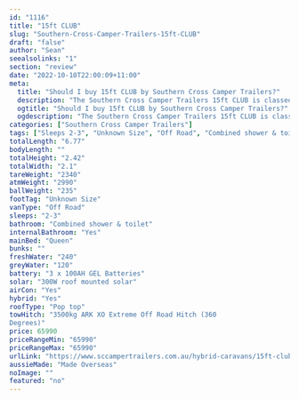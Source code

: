 ```yaml
---
id: "1116"
title: "15ft CLUB"
slug: "Southern-Cross-Camper-Trailers-15ft-CLUB"
draft: "false"
author: "Sean"
seealsolinks: "1"
section: "review"
date: "2022-10-10T22:00:09+11:00"
meta:
  title: "Should I buy 15ft CLUB by Southern Cross Camper Trailers?"
  description: "The Southern Cross Camper Trailers 15ft CLUB is classed as Off Road, and sleeps 2-3 people. It is Made Overseas and comes in at Unknown Size. It generally has Combined shower & toilet."
  ogtitle: "Should I buy 15ft CLUB by Southern Cross Camper Trailers?"
  ogdescription: "The Southern Cross Camper Trailers 15ft CLUB is classed as Off Road, and sleeps 2-3 people. It is Made Overseas and comes in at Unknown Size. It generally has Combined shower & toilet."
categories: ["Southern Cross Camper Trailers"]
tags: ["Sleeps 2-3", "Unknown Size", "Off Road", "Combined shower & toilet", "Pop top", "60 - 70k", "Made Overseas"]
totalLength: "6.77"
bodyLength: ""
totalHeight: "2.42"
totalWidth: "2.1"
tareWeight: "2340"
atmWeight: "2990"
ballWeight: "235"
footTag: "Unknown Size"
vanType: "Off Road"
sleeps: "2-3"
bathroom: "Combined shower & toilet"
internalBathroom: "Yes"
mainBed: "Queen"
bunks: ""
freshWater: "240"
greyWater: "120"
battery: "3 x 100AH GEL Batteries"
solar: "300W roof mounted solar"
airCon: "Yes"
hybrid: "Yes"
roofType: "Pop top"
towHitch: "3500kg ARK XO Extreme Off Road Hitch (360
Degrees)"
price: 65990
priceRangeMin: "65990"
priceRangeMax: "65990"
urlLink: "https://www.sccampertrailers.com.au/hybrid-caravans/15ft-club-off-road-hybrid-caravan"
aussieMade: "Made Overseas"
noImage: ""
featured: "no"
---
```

